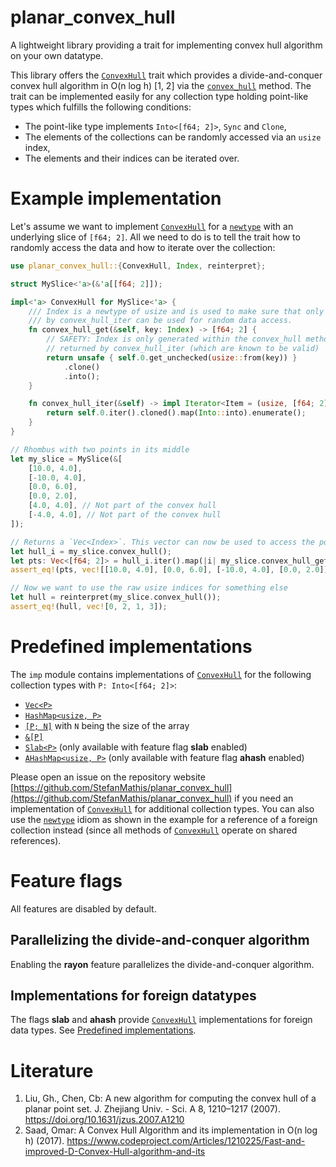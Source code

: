 planar_convex_hull
==================

A lightweight library providing a trait for implementing convex hull algorithm on your own datatype.

[`ConvexHull`]: https://docs.rs/planar_convex_hull/0.1.2/planar_convex_hull/trait.ConvexHull.html
[`convex_hull`]: https://docs.rs/planar_convex_hull/0.1.2/planar_convex_hull/trait.ConvexHull.html#method.convex_hull
[`Index`]: https://docs.rs/planar_convex_hull/0.1.2/planar_convex_hull/struct.Index.html

This library offers the [`ConvexHull`] trait which provides a divide-and-conquer convex hull algorithm in O(n log h) [1, 2]
via the [`convex_hull`] method. The trait can be implemented easily for any collection type holding point-like types 
which fulfills the following conditions:
- The point-like type implements `Into<[f64; 2]>`, `Sync` and `Clone`,
- The elements of the collections can be randomly accessed via an `usize` index,
- The elements and their indices can be iterated over.

# Example implementation

Let's assume we want to implement [`ConvexHull`] for a [`newtype`](https://doc.rust-lang.org/rust-by-example/generics/new_types.html) with an underlying slice of `[f64; 2]`. All we need to do is to tell the trait how to randomly access the data and how to iterate over the collection:

```rust
use planar_convex_hull::{ConvexHull, Index, reinterpret};

struct MySlice<'a>(&'a[[f64; 2]]);

impl<'a> ConvexHull for MySlice<'a> {
    /// Index is a newtype of usize and is used to make sure that only indices returned
    /// by convex_hull_iter can be used for random data access.
    fn convex_hull_get(&self, key: Index) -> [f64; 2] {
        // SAFETY: Index is only generated within the convex_hull method out of indices
        // returned by convex_hull_iter (which are known to be valid)
        return unsafe { self.0.get_unchecked(usize::from(key)) }
            .clone()
            .into();
    }

    fn convex_hull_iter(&self) -> impl Iterator<Item = (usize, [f64; 2])> {
        return self.0.iter().cloned().map(Into::into).enumerate();
    }
}

// Rhombus with two points in its middle
let my_slice = MySlice(&[
    [10.0, 4.0],
    [-10.0, 4.0],
    [0.0, 6.0],
    [0.0, 2.0],
    [4.0, 4.0], // Not part of the convex hull
    [-4.0, 4.0], // Not part of the convex hull
]);

// Returns a `Vec<Index>`. This vector can now be used to access the points via `convex_hull_get`:
let hull_i = my_slice.convex_hull();
let pts: Vec<[f64; 2]> = hull_i.iter().map(|i| my_slice.convex_hull_get(*i)).collect();
assert_eq!(pts, vec![[10.0, 4.0], [0.0, 6.0], [-10.0, 4.0], [0.0, 2.0]]);

// Now we want to use the raw usize indices for something else
let hull = reinterpret(my_slice.convex_hull());
assert_eq!(hull, vec![0, 2, 1, 3]);
```

# Predefined implementations

The `imp` module contains implementations of [`ConvexHull`] for the following collection types with `P: Into<[f64; 2]>`:
* [`Vec<P>`](https://doc.rust-lang.org/std/vec/struct.Vec.html)
* [`HashMap<usize, P>`](https://doc.rust-lang.org/std/collections/struct.HashMap.html)
* [`[P; N]`](https://doc.rust-lang.org/std/primitive.array.html) with `N` being the size of the array
* [`&[P]`](https://doc.rust-lang.org/std/primitive.slice.html)
* [`Slab<P>`](https://docs.rs/slab/latest/slab/struct.Slab.html) (only available with feature flag **slab** enabled)
* [`AHashMap<usize, P>`](https://docs.rs/ahash/0.8.12/ahash/struct.AHashMap.html) (only available with feature flag **ahash** enabled)

Please open an issue on the repository website [https://github.com/StefanMathis/planar_convex_hull](https://github.com/StefanMathis/planar_convex_hull) if you need an implementation of [`ConvexHull`] for additional collection types. You can also use
the [`newtype`](https://doc.rust-lang.org/rust-by-example/generics/new_types.html) idiom as shown in the example for a reference
of a foreign collection instead (since all methods of [`ConvexHull`] operate on shared references).

# Feature flags

All features are disabled by default.

## Parallelizing the divide-and-conquer algorithm

Enabling the **rayon** feature parallelizes the divide-and-conquer algorithm.

## Implementations for foreign datatypes

The flags **slab** and **ahash** provide [`ConvexHull`] implementations for foreign data types. See [Predefined implementations](#predefined-implementations).

# Literature

1. Liu, Gh., Chen, Cb: A new algorithm for computing the convex hull of a planar point set.
J. Zhejiang Univ. - Sci. A 8, 1210–1217 (2007). https://doi.org/10.1631/jzus.2007.A1210
2. Saad, Omar: A Convex Hull Algorithm and its implementation in O(n log h) (2017). https://www.codeproject.com/Articles/1210225/Fast-and-improved-D-Convex-Hull-algorithm-and-its

